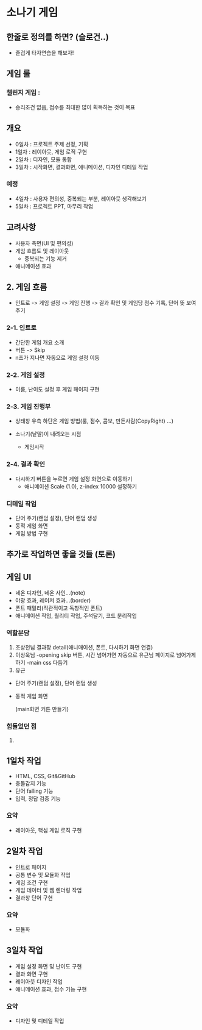 # 소나기 게임
## 한줄로 정의를 하면? (슬로건..)
- 즐겁게 타자연습을 해보자!

## 게임 룰
### 챌린지 게임 : 
- 승리조건 없음, 점수를 최대한 많이 획득하는 것이 목표

## 개요
- 0일차 : 프로젝트 주제 선정, 기획
- 1일차 : 레이아웃, 게임 로직 구현
- 2일차 : 디자인, 모듈 통합
- 3일차 : 시작화면, 결과화면, 애니메이션, 디자인 디테일 작업
### 예정
- 4일차 : 사용자 편의성, 중복되는 부분, 레이아웃 생각해보기
- 5일차 : 프로젝트 PPT, 마무리 작업 

## 고려사항
- 사용자 측면(UI 및 편의성)
- 게임 흐름도 및 레이아웃
  - 중복되는 기능 제거
- 애니메이션 효과


## 2. 게임 흐름 
- 인트로 -> 게임 설정 -> 게임 진행 ->  결과 확인 및 게임당 점수 기록, 단어 뜻 보여주기 

### 2-1. 인트로
- 간단한 게임 개요 소개
- 버튼 -> Skip
- n초가 지나면 자동으로 게임 설정 이동 
 
### 2-2. 게임 설정
- 이름, 난이도 설정 후 게임 페이지 구현

### 2-3. 게임 진행부
- 상태창 우측 하단은 게임 방법(룰, 점수, 콤보, 만든사람(CopyRight) ...)

- 소나기(낱말)이 내려오는 시점
  - 게임시작
  
### 2-4. 결과 확인
- 다시하기 버튼을 누르면 게임 설정 화면으로 이동하기
  - 애니메이션 Scale (1.0), z-index 10000 설정하기 

### 디테일 작업
- 단어 주기(랜덤 설정), 단어 랜덤 생성
- 동적 게임 화면
- 게임 방법 구현


## 추가로 작업하면 좋을 것들 (토론)

## 게임 UI

- 네온 디자인, 네온 사인...(note)
- 야광 효과, 레이저 효과...(border)
- 폰트 패밀리(직관적이고 독창적인 폰트)
- 애니메이션 작업, 퀄리티 작업, 주석달기, 코드 분리작업



### 역할분담
1. 조상천님
  결과창 detail(애니매이션, 폰트, 다시하기 화면 연결) 
2. 이상욱님
  -opening skip 버튼, 시간 넘어가면 자동으로 유근님 페이지로 넘어가게 하기
  -main css 다듬기
3. 유근
- 단어 주기(랜덤 설정), 단어 랜덤 생성
- 동적 게임 화면
   
   (main화면 커튼 만들기)


### 힘들었던 점
1. 




## 1일차 작업
- HTML, CSS, Git&GitHub
- 충돌감지 기능
- 단어 falling 기능
- 입력, 정답 검증 기능
### 요약 
- 레이아웃, 핵심 게임 로직 구현

## 2일차 작업
- 인트로 페이지
- 공통 변수 및 모듈화 작업
- 게임 조건 구현
- 게임 데이터 및 웹 렌더링 작업
- 결과창 단어 구현
### 요약
- 모듈화

## 3일차 작업
- 게임 설정 화면 및 난이도 구현
- 결과 화면 구현
- 레이아웃 디자인 작업
- 애니메이션 효과, 점수 기능 구현
### 요약
- 디자인 및 디테일 작업
